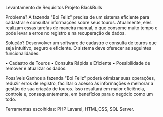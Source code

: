 Levantamento de Requisitos Projeto BlackBulls

Problema?
A fazenda "Boi Feliz" precisa de um sistema eficiente para cadastrar e consultar informações sobre seus touros. Atualmente, eles realizam essas tarefas de maneira manual, o que consome muito tempo e pode levar a erros no registro e na recuperação de dados. 

Solução?
Desenvolver um software de cadastro e consulta de touros que seja intuitivo, seguro e eficiente. O sistema deve oferecer as seguintes funcionalidades:

•	Cadastro de Touros
•	Consulta Rápida e Eficiente
•	Possibilidade de remover e atualizar os dados.

Possíveis Ganhos
a fazenda "Boi Feliz" poderá otimizar suas operações, reduzir erros de registro, facilitar o acesso às informações e melhorar a gestão de sua criação de touros. Isso resultará em maior eficiência, controle e, consequentemente, em benefícios para o negócio como um todo.


Ferramentas escolhidas: PHP Lavarel, HTML,CSS, SQL Server.
